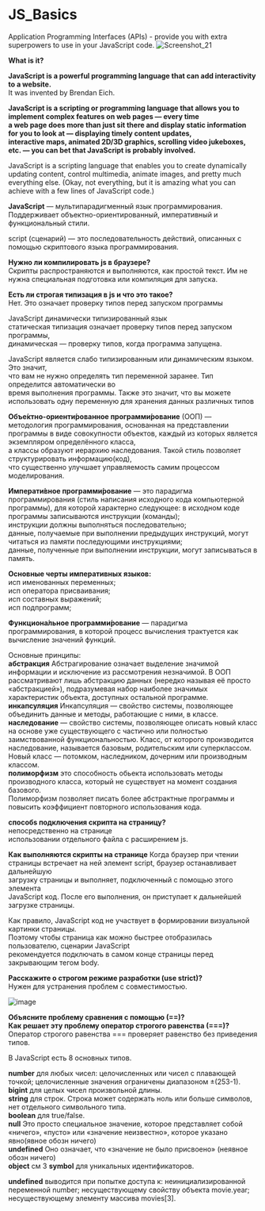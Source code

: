 # JS_Basics  

Application Programming Interfaces (APIs) - provide you with extra superpowers to use in your JavaScript code. 
![Screenshot_21](https://user-images.githubusercontent.com/66359081/161376093-2ebd2556-c53a-4532-81c7-72df2cbe7059.png)

**What is it?**

**JavaScript is a powerful programming language that can add interactivity to a website.**  
It was invented by Brendan Eich.  

**JavaScript is a scripting or programming language that allows you to implement complex features on web pages — every time  
a web page does more than just sit there and display static information for you to look at — displaying timely content updates,  
interactive maps, animated 2D/3D graphics, scrolling video jukeboxes, etc. — you can bet that JavaScript is probably involved.**  

JavaScript is a scripting language that enables you to create dynamically updating content, control multimedia, animate images, and pretty much everything else. (Okay, not everything, but it is amazing what you can achieve with a few lines of JavaScript code.)

**JavaScript** — мультипарадигменный язык программирования. Поддерживает объектно-ориентированный, императивный и функциональный стили.

script (сценарий) — это последовательность действий, описанных с помощью скриптового языка программирования.   

**Нужно ли компилировать js в браузере?**    
Скрипты распространяются и выполняются, как простой текст. Им не нужна специальная подготовка или компиляция для запуска.  

**Есть ли строгая типизация в js и что это такое?**  
Нет. Это означает проверку типов перед запуском программы  

JavaScript динамически типизированный язык  
статическая типизация означает проверку типов перед запуском программы,  
динамическая — проверку типов, когда программа запущена.

JavaScript является слабо типизированным или динамическим языком. Это значит,  
что вам не нужно определять тип переменной заранее. Тип определится автоматически во  
время выполнения программы. Также это значит, что вы можете использовать одну переменную для хранения данных различных типов

**Объе́ктно-ориенти́рованное программи́рование** (ООП) — методология программирования, основанная на представлении  
программы в виде совокупности объектов, каждый из которых является экземпляром определённого класса,  
а классы образуют иерархию наследования. Такой стиль позволяет структурировать информацию(код),  
что существенно улучшает управляемость самим процессом моделирования.  

**Императи́вное программи́рование** — это парадигма программирования (стиль написания исходного кода компьютерной программы), для которой характерно следующее: 
в исходном коде программы записываются инструкции (команды);  
инструкции должны выполняться последовательно;  
данные, получаемые при выполнении предыдущих инструкций, могут читаться из памяти последующими инструкциями;  
данные, полученные при выполнении инструкции, могут записываться в память.  

**Основные черты императивных языков:**  
исп именованных переменных;  
исп оператора присваивания;  
исп составных выражений;  
исп подпрограмм;

**Функциона́льное программи́рование** — парадигма программирования, в которой процесс вычисления трактуется как вычисление значений функций.

Основные принципы:    
**абстракция** Абстрагирование означает выделение значимой информации и исключение из рассмотрения незначимой. В ООП рассматривают лишь абстракцию данных (нередко называя её просто «абстракцией»), подразумевая набор наиболее значимых характеристик объекта, доступных остальной программе.  
**инкапсуляция** Инкапсуляция — свойство системы, позволяющее объединить данные и методы, работающие с ними, в классе.  
**наследование**  — свойство системы, позволяющее описать новый класс на основе уже существующего с частично или полностью заимствованной функциональностью. Класс, от которого производится наследование, называется базовым, родительским или суперклассом. Новый класс — потомком, наследником, дочерним или производным классом.  
**полиморфизм**  это способность обьекта использовать методы производного класса, который не существует на момент создания базового.  
Полиморфизм позволяет писать более абстрактные программы и повысить коэффициент повторного использования кода.  

**способs подключения скрипта на страницу?**  
непосредственно на странице  
использовании отдельного файла с расширением js.  

**Как выполняются скрипты на странице**
Когда браузер при чтении страницы встречает на ней элемент script, браузер останавливает дальнейшую  
загрузку страницы и выполняет, подключенный с помощью этого элемента  
JavaScript код. После его выполнения, он приступает к дальнейшей загрузке страницы.

Как правило, JavaScript код не участвует в формировании визуальной картинки страницы.  
Поэтому чтобы страница как можно быстрее отобразилась пользователю, сценарии JavaScript  
рекомендуется подключать в самом конце страницы перед закрывающим тегом body.   

**Расскажите о строгом режиме разработки (use strict)?**  
Нужен для устранения проблем с совместимостью.

![image](https://user-images.githubusercontent.com/66359081/140582906-36f2d266-1018-4e0a-a065-722479c3912b.png)    

**Объясните проблему сравнения с помощью (==)?**  
**Как решает эту проблему оператор строгого равенства (===)?**  
Оператор строгого равенства === проверяет равенство без приведения типов.  

В JavaScript есть 8 основных типов.

**number** для любых чисел: целочисленных или чисел с плавающей точкой; целочисленные значения ограничены диапазоном ±(253-1).  
**bigint** для целых чисел произвольной длины.  
**string** для строк. Строка может содержать ноль или больше символов, нет отдельного символьного типа.  
**boolean** для true/false.  
**null** Это просто специальное значение, которое представляет собой «ничего», «пусто» или «значение неизвестно», которое указано явно(явное обозн ничего)  
**undefined** Оно означает, что «значение не было присвоено» (неявное обозн ничего)  
**object** см 3 
**symbol** для уникальных идентификаторов.

**undefined** выводится при попытке доступа к:
неинициализированной переменной number;
несуществующему свойству объекта movie.year;
несуществующему элементу массива movies[3].
